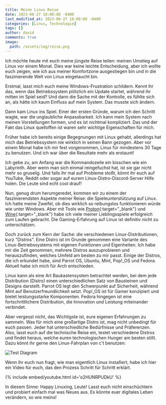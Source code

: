 ```yaml
---
title: Meine Linux Reise
date: 2023-08-27 18:00:00 -0400
last_modified_at: 2023-08-27 18:00:00 -0400
categories: [Linux, Technologie]
tags: []
author: david
comments: true
image:
  path: /assets/img/reise.png
---
```


Ich möchte heute mit euch meine jüngste Reise teilen: meinen Umstieg auf Linux vor einem Monat. Dies war keine leichte Entscheidung, aber ich wollte euch zeigen, wie ich aus meiner Komfortzone ausgestiegen bin und in die faszinierende Welt von Linux eingetaucht bin.

Erstmal, lasst mich euch meine Windows-Frustration schildern. Kennt ihr das, wenn das Betriebssystem plötzlich ein Update startet, während ihr mitten im Spiel seid? Und dann die Sache mit der Kontrolle, es fühlte sich an, als hätte ich kaum Einfluss auf mein System. Das musste sich ändern.

Dann kam Linux ins Spiel. Einer der ersten Gründe, warum ich den Schritt wagte, war die unglaubliche Anpassbarkeit. Ich kann mein System nach meinen Vorstellungen formen, und es ist nichtmal kompliziert. Das und der Fakt das Linux quelloffen ist waren sehr wichtige Eigenschaften für mich.

Früher habe ich bereits einige Begegnungen mit Linux gehabt, allerdings hat mich das Betriebssystem nie wirklich in seinen Bann gezogen. Aber vor einem Monat habe ich mir fest vorgenommen, Linux für mindestens 30 Tage zu benutzen. Und ich war über die Resultate mehr als erstaunt!

Ich gebe zu, am Anfang war die Kommandozeile ein bisschen wie ein Labyrinth. Aber wenn man sich einmal reingefuchst hat, ist sie gar nicht mehr so gruselig. Und falls ihr mal auf Probleme stoßt, könnt ihr euch auf YouTube, Reddit oder sogar auf eurem Linux-Distro-Discord-Server Hilfe holen. Die Leute sind echt cool drauf!

Nun, genug drum herumgeredet, kommen wir zu einem der faszinierendsten Aspekte meiner Reise: die Spieleunterstützung auf Linux. Ich hatte meine Zweifel, ob dies wirklich so reibungslos funktionieren würde wie unter Windows. Aber mit Tools wie [Proton](https://www.protondb.com/){:target="_blank"} und [Wine](https://www.winehq.org/){:target="_blank"} habe ich viele meiner Lieblingsspiele erfolgreich zum Laufen gebracht. Die Gaming-Erfahrung auf Linux ist definitiv nicht zu unterschätzen.

Doch zurück zum Kern der Sache: die verschiedenen Linux-Distributionen, kurz "Distros". Eine Distro ist im Grunde genommen eine Variante des Linux-Betriebssystems mit eigenen Funktionen und Eigenheiten. Ich habe mir die Zeit genommen, mehrere Distros auszuprobieren und herauszufinden, welches Umfeld am besten zu mir passt. Einige der Distros, die ich erkundet habe, sind Parrot OS, Ubuntu, Mint, Pop!_OS und Fedora. Aktuell habe ich mich für Arch entschieden.

Linux kann als eine Art Baukastensystem betrachtet werden, bei dem jede Distribution (Distro) einen unterschiedlichen Satz von Bausteinen und Designs darstellt. Parrot OS legt den Schwerpunkt auf Sicherheit, während Mint auf Benutzerfreundlichkeit setzt. Pop!_OS ist für Gamer konzipiert und bietet leistungsstarke Komponenten. Fedora hingegen ist eine fortschrittlichere Distribution, die Innovation und Leistung miteinander verbindet.

Aber vergesst nicht, das Wichtigste ist, eure eigenen Erfahrungen zu sammeln. Was für mich eine großartige Distro ist, mag nicht unbedingt für euch passen. Jeder hat unterschiedliche Bedürfnisse und Präferenzen. Also, lasst euch auf die technische Reise ein, testet verschiedene Distros und findet heraus, welche euren technologischen Hunger am besten stillt. Dazu könnt ihr gerne den Linux-Fahrplan von c't benutzen:

![Test Diagram](/assets/img/linuxLinienplan.png)

Wenn ihr euch nun fragt, wie man eigentlich Linux installiert, habe ich hier ein Video für euch, das den Prozess Schritt für Schritt erklärt. 

{% include embed/youtube.html id='o2HUNRPUDkU' %}

In diesem Sinne: Happy Linuxing, Leute! Lasst euch nicht einschüchtern und probiert einfach mal was Neues aus. Es könnte euer digitales Leben verändern, so wie meins!
